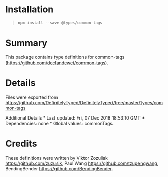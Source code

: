 Installation
============

> `npm install --save @types/common-tags`

Summary
=======

This package contains type definitions for common-tags (https://github.com/declandewet/common-tags).

Details
=======

Files were exported from https://github.com/DefinitelyTyped/DefinitelyTyped/tree/master/types/common-tags

Additional Details \* Last updated: Fri, 07 Dec 2018 18:53:10 GMT \* Dependencies: none \* Global values: commonTags

Credits
=======

These definitions were written by Viktor Zozuliak <a href="https://github.com/zuzusik" class="uri">https://github.com/zuzusik</a>, Paul Wang <a href="https://github.com/tzupengwang" class="uri">https://github.com/tzupengwang</a>, BendingBender <a href="https://github.com/BendingBender" class="uri">https://github.com/BendingBender</a>.
